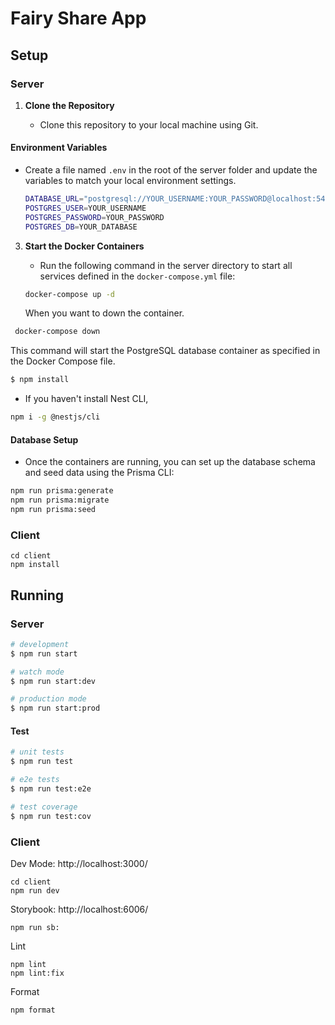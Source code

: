 # Fairy Share App

## Setup

### Server

1. **Clone the Repository**

   - Clone this repository to your local machine using Git.

#### Environment Variables

- Create a file named `.env` in the root of the server folder and update the variables to match your local environment settings.

  ```bash
  DATABASE_URL="postgresql://YOUR_USERNAME:YOUR_PASSWORD@localhost:5432/YOUR_DATABASE?schema=public"
  POSTGRES_USER=YOUR_USERNAME
  POSTGRES_PASSWORD=YOUR_PASSWORD
  POSTGRES_DB=YOUR_DATABASE
  ```

3. **Start the Docker Containers**

   - Run the following command in the server directory to start all services defined in the `docker-compose.yml` file:

   ```bash
   docker-compose up -d
   ```

   When you want to down the container.

```bash
 docker-compose down
```

This command will start the PostgreSQL database container as specified in the Docker Compose file.

```bash
$ npm install
```

- If you haven't install Nest CLI,

```bash
npm i -g @nestjs/cli
```

#### Database Setup

- Once the containers are running, you can set up the database schema and seed data using the Prisma CLI:

```bash
npm run prisma:generate
npm run prisma:migrate
npm run prisma:seed
```

### Client

```
cd client
npm install
```

## Running

### Server

```bash
# development
$ npm run start

# watch mode
$ npm run start:dev

# production mode
$ npm run start:prod
```

#### Test

```bash
# unit tests
$ npm run test

# e2e tests
$ npm run test:e2e

# test coverage
$ npm run test:cov
```

### Client

Dev Mode: http://localhost:3000/

```
cd client
npm run dev
```

Storybook: http://localhost:6006/

```
npm run sb:
```

Lint

```
npm lint
npm lint:fix
```

Format

```
npm format
```
